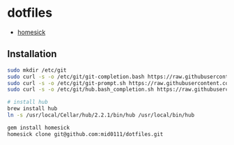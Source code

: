 # dotfiles

* [homesick](https://github.com/technicalpickles/homesick)

## Installation

```bash
sudo mkdir /etc/git
sudo curl -s -o /etc/git/git-completion.bash https://raw.githubusercontent.com/git/git/master/contrib/completion/git-completion.bash
sudo curl -s -o /etc/git/git-prompt.sh https://raw.githubusercontent.com/git/git/master/contrib/completion/git-prompt.sh
sudo curl -s -o /etc/git/hub.bash_completion.sh https://raw.githubusercontent.com/github/hub/master/etc/hub.bash_completion.sh

# install hub
brew install hub
ln -s /usr/local/Cellar/hub/2.2.1/bin/hub /usr/local/bin/hub

gem install homesick
homesick clone git@github.com:mid0111/dotfiles.git
```
